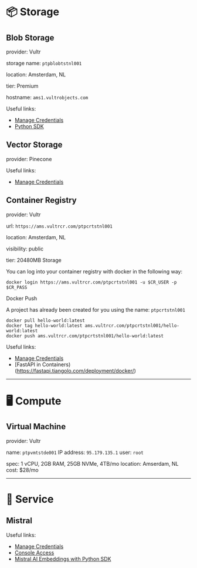 # 📦 Storage

## Blob Storage

provider: Vultr

storage name: `ptpblobtstnl001`

location: Amsterdam, NL

tier: Premium	 

hostname: `ams1.vultrobjects.com`

Useful links:
* [Manage Credentials](https://docs.vultr.com/products/cloud-storage/object-storage/management/manage-credentials)
* [Python SDK](https://docs.vultr.com/how-to-use-vultr-object-storage-in-python)


## Vector Storage

provider: Pinecone

Useful links:
* [Manage Credentials](https://docs.pinecone.io/reference/api/authentication)


## Container Registry

provider: Vultr

url: `https://ams.vultrcr.com/ptpcrtstnl001`

location: Amsterdam, NL

visibility: public

tier: 20480MB Storage

You can log into your container registry with docker in the following way:

```shell
docker login https://ams.vultrcr.com/ptpcrtstnl001 -u $CR_USER -p $CR_PASS
```
Docker Push

A project has already been created for you using the name: `ptpcrtstnl001`

```shell
docker pull hello-world:latest
docker tag hello-world:latest ams.vultrcr.com/ptpcrtstnl001/hello-world:latest
docker push ams.vultrcr.com/ptpcrtstnl001/hello-world:latest
```

Useful links:
* [Manage Credentials](https://docs.vultr.com/products/container-registry/management/configurations/generate-docker-config)
* [FastAPI in Containers)(https://fastapi.tiangolo.com/deployment/docker/)


----------

# 🖥️ Compute

## Virtual Machine

provider: Vultr

name: `ptpvmtstde001`
IP address: `95.179.135.1`
user: `root`

spec: 1 vCPU, 2GB RAM, 25GB NVMe, 4TB/mo
location: Amserdam, NL
cost: $28/mo


----------

# 🤝 Service

## Mistral

Useful links:
* [Manage Credentials](https://docs.mistral.ai/getting-started/quickstart/)
* [Console Access](https://console.mistral.ai)
* [Mistral AI Embeddings with Python SDK](https://docs.mistral.ai/capabilities/embeddings/)
